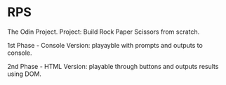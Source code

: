 # RPS

The Odin Project.
Project: Build Rock Paper Scissors from scratch.

1st Phase - Console Version: playayble with prompts and outputs to console.

2nd Phase - HTML Version: playable through buttons and outputs results using DOM. 
